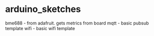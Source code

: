# arduino_sketches

bme688 - from adafruit. gets metrics from board
mqtt - basic pubsub template
wifi - basic wifi template
